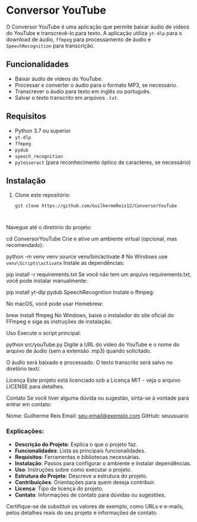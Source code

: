 # Conversor YouTube

O Conversor YouTube é uma aplicação que permite baixar áudio de vídeos do YouTube e transcrevê-lo para texto. A aplicação utiliza `yt-dlp` para o download de áudio, `ffmpeg` para processamento de áudio e `SpeechRecognition` para transcrição.

## Funcionalidades

- Baixar áudio de vídeos do YouTube.
- Processar e converter o áudio para o formato MP3, se necessário.
- Transcrever o áudio para texto em inglês ou português.
- Salvar o texto transcrito em arquivos `.txt`.

## Requisitos

- Python 3.7 ou superior
- `yt-dlp`
- `ffmpeg`
- `pydub`
- `speech_recognition`
- `pytesseract` (para reconhecimento óptico de caracteres, se necessário)

## Instalação

1. Clone este repositório:

   ```
   git clone https://github.com/GuilhermeReis12/ConversorYouTube



Navegue até o diretório do projeto:

cd ConversorYouTube
Crie e ative um ambiente virtual (opcional, mas recomendado):


python -m venv venv
source venv/bin/activate  # No Windows use `venv\Scripts\activate`
Instale as dependências:

pip install -r requirements.txt
Se você não tem um arquivo requirements.txt, você pode instalar manualmente:



pip install yt-dlp pydub SpeechRecognition
Instale o ffmpeg:

No macOS, você pode usar Homebrew:


brew install ffmpeg
No Windows, baixe o instalador do site oficial do FFmpeg e siga as instruções de instalação.

Uso
Execute o script principal:



python src/youTube.py
Digite a URL do vídeo do YouTube e o nome do arquivo de áudio (sem a extensão .mp3) quando solicitado.

O áudio será baixado e processado. O texto transcrito será salvo no diretório text/.



Licença
Este projeto está licenciado sob a Licença MIT - veja o arquivo LICENSE para detalhes.

Contato
Se você tiver alguma dúvida ou sugestão, sinta-se à vontade para entrar em contato:

Nome: Guilherme Reis
Email: seu-email@exemplo.com
GitHub: seuusuario


### Explicações:

- **Descrição do Projeto**: Explica o que o projeto faz.
- **Funcionalidades**: Lista as principais funcionalidades.
- **Requisitos**: Ferramentas e bibliotecas necessárias.
- **Instalação**: Passos para configurar o ambiente e instalar dependências.
- **Uso**: Instruções sobre como executar o projeto.
- **Estrutura do Projeto**: Descreve a estrutura do projeto.
- **Contribuições**: Orientações para quem deseja contribuir.
- **Licença**: Tipo de licença do projeto.
- **Contato**: Informações de contato para dúvidas ou sugestões.

Certifique-se de substituir os valores de exemplo, como URLs e e-mails, pelos detalhes reais do seu projeto e informações de contato.


